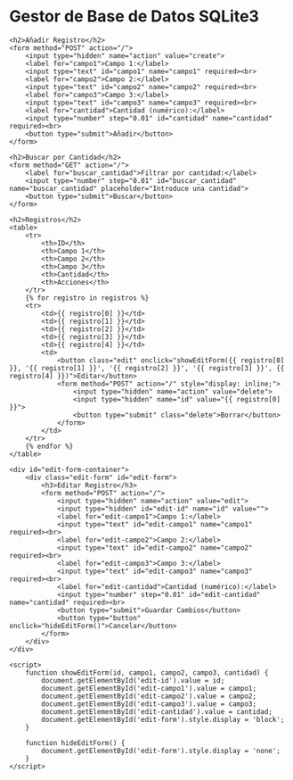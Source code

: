<!DOCTYPE html>
<html lang="es">
<head>
    <meta charset="UTF-8">
    <meta name="viewport" content="width=device-width, initial-scale=1.0">
    <title>Gestor de Base de Datos</title>
    <style>
        table {
            width: 100%;
            border-collapse: collapse;
            margin-top: 20px;
        }
        th, td {
            border: 1px solid #ddd;
            padding: 8px;
            text-align: left;
        }
        th {
            background-color: #f2f2f2;
        }
        form {
            margin-bottom: 20px;
            padding: 10px;
            border: 1px solid #ddd;
            border-radius: 5px;
            background-color: #f9f9f9;
        }
        input[type="text"], input[type="number"] {
            margin-bottom: 10px;
            padding: 5px;
        }
        button {
            padding: 5px 10px;
            margin-right: 5px;
            background-color: #4CAF50;
            color: white;
            border: none;
            border-radius: 3px;
            cursor: pointer;
        }
        button.delete {
            background-color: #f44336;
        }
        button.edit {
            background-color: #2196F3;
        }
        button:hover {
            opacity: 0.8;
        }
        .edit-form {
            margin-top: 20px;
            padding: 15px;
            border: 1px solid #ddd;
            border-radius: 5px;
            background-color: #f0f8ff;
            display: none;
        }
    </style>
</head>
<body>
    <h1>Gestor de Base de Datos SQLite3</h1>

    <h2>Añadir Registro</h2>
    <form method="POST" action="/">
        <input type="hidden" name="action" value="create">
        <label for="campo1">Campo 1:</label>
        <input type="text" id="campo1" name="campo1" required><br>
        <label for="campo2">Campo 2:</label>
        <input type="text" id="campo2" name="campo2" required><br>
        <label for="campo3">Campo 3:</label>
        <input type="text" id="campo3" name="campo3" required><br>
        <label for="cantidad">Cantidad (numérico):</label>
        <input type="number" step="0.01" id="cantidad" name="cantidad" required><br>
        <button type="submit">Añadir</button>
    </form>

    <h2>Buscar por Cantidad</h2>
    <form method="GET" action="/">
        <label for="buscar_cantidad">Filtrar por cantidad:</label>
        <input type="number" step="0.01" id="buscar_cantidad" name="buscar_cantidad" placeholder="Introduce una cantidad">
        <button type="submit">Buscar</button>
    </form>

    <h2>Registros</h2>
    <table>
        <tr>
            <th>ID</th>
            <th>Campo 1</th>
            <th>Campo 2</th>
            <th>Campo 3</th>
            <th>Cantidad</th>
            <th>Acciones</th>
        </tr>
        {% for registro in registros %}
        <tr>
            <td>{{ registro[0] }}</td>
            <td>{{ registro[1] }}</td>
            <td>{{ registro[2] }}</td>
            <td>{{ registro[3] }}</td>
            <td>{{ registro[4] }}</td>
            <td>
                <button class="edit" onclick="showEditForm({{ registro[0] }}, '{{ registro[1] }}', '{{ registro[2] }}', '{{ registro[3] }}', {{ registro[4] }})">Editar</button>
                <form method="POST" action="/" style="display: inline;">
                    <input type="hidden" name="action" value="delete">
                    <input type="hidden" name="id" value="{{ registro[0] }}">
                    <button type="submit" class="delete">Borrar</button>
                </form>
            </td>
        </tr>
        {% endfor %}
    </table>

    <div id="edit-form-container">
        <div class="edit-form" id="edit-form">
            <h3>Editar Registro</h3>
            <form method="POST" action="/">
                <input type="hidden" name="action" value="edit">
                <input type="hidden" id="edit-id" name="id" value="">
                <label for="edit-campo1">Campo 1:</label>
                <input type="text" id="edit-campo1" name="campo1" required><br>
                <label for="edit-campo2">Campo 2:</label>
                <input type="text" id="edit-campo2" name="campo2" required><br>
                <label for="edit-campo3">Campo 3:</label>
                <input type="text" id="edit-campo3" name="campo3" required><br>
                <label for="edit-cantidad">Cantidad (numérico):</label>
                <input type="number" step="0.01" id="edit-cantidad" name="cantidad" required><br>
                <button type="submit">Guardar Cambios</button>
                <button type="button" onclick="hideEditForm()">Cancelar</button>
            </form>
        </div>
    </div>

    <script>
        function showEditForm(id, campo1, campo2, campo3, cantidad) {
            document.getElementById('edit-id').value = id;
            document.getElementById('edit-campo1').value = campo1;
            document.getElementById('edit-campo2').value = campo2;
            document.getElementById('edit-campo3').value = campo3;
            document.getElementById('edit-cantidad').value = cantidad;
            document.getElementById('edit-form').style.display = 'block';
        }

        function hideEditForm() {
            document.getElementById('edit-form').style.display = 'none';
        }
    </script>
</body>
</html>
